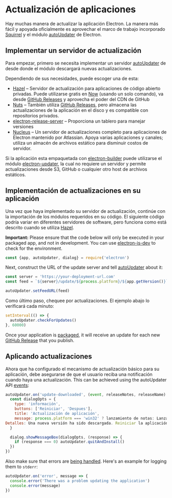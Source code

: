 # Actualización de aplicaciones

Hay muchas manera de actualizar la aplicación Electron. La manera más fácil y apoyada oficialmente es aprovechar el marco de trabajo incorporado [Squirrel](https://github.com/Squirrel) y el módulo [autoUpdater](../api/auto-updater.md) de Electron.

## Implementar un servidor de actualización

Para empezar, primero se necesita implementar un servidor [autoUpdater](../api/auto-updater.md) de desde donde el módulo descargará nuevas actualizaciones.

Dependiendo de sus necesidades, puede escoger una de esta:

- [Hazel](https://github.com/zeit/hazel) – Servidor de actualización para aplicaciones de código abierto privadas. Puede utilizarse gratis en [Now](https://zeit.co/now) (usando un solo comando), va desde [GitHub Releases](https://help.github.com/articles/creating-releases/) y aprovecha el poder del CDN de GitHub
- [Nuts](https://github.com/GitbookIO/nuts) – También utiliza [GitHub Releases](https://help.github.com/articles/creating-releases/), pero almacena las actualizaciones de la aplicación en el disco y es compatible con repositorios privados.
- [electron-release-server](https://github.com/ArekSredzki/electron-release-server) – Proporciona un tablero para manejar versiones
- [Nucleus](https://github.com/atlassian/nucleus) – Un servidor de actualizaciones completo para aplicaciones de Electron mantenido por Atlassian. Apoya varias aplicaciones y canales; utiliza un almacén de archivos estático para disminuir costos de servidor.

Si la aplicación esta empaquetada con [electron-builder](https://github.com/electron-userland/electron-builder) puede utilizarse el módulo [electron-updater](https://www.electron.build/auto-update), la cual no requiere un servidor y permite actualizaciones desde S3, GitHub o cualquier otro host de archivos estáticos.

## Implementación de actualizaciones en su aplicación

Una vez que haya implementado su servidor de actualización, continúe con la importación de los módulos requeridos en su código. El siguiente código podría variar en diferentes servidores de software, pero funciona como está descrito cuando se utiliza [Hazel](https://github.com/zeit/hazel).

**Important:** Please ensure that the code below will only be executed in your packaged app, and not in development. You can use [electron-is-dev](https://github.com/sindresorhus/electron-is-dev) to check for the environment.

```js
const {app, autoUpdater, dialog} = require('electron')
```

Next, construct the URL of the update server and tell [autoUpdater](../api/auto-updater.md) about it:

```js
const server = 'https://your-deployment-url.com'
const feed = `${server}/update/${process.platform}/${app.getVersion()}`

autoUpdater.setFeedURL(feed)
```

Como último paso, chequee por actualizaciones. El ejemplo abajo lo verificará cada minuto:

```js
setInterval(() => {
  autoUpdater.checkForUpdates()
}, 60000)
```

Once your application is [packaged](../tutorial/application-distribution.md), it will receive an update for each new [GitHub Release](https://help.github.com/articles/creating-releases/) that you publish.

## Aplicando actualizaciones

Ahora que ha configurado el mecanismo de actualización básico para su aplicación, debe asegurarse de que el usuario reciba una notificación cuando haya una actualización. This can be achieved using the autoUpdater API [events](../api/auto-updater.md#events):

```js
autoUpdater.on('update-downloaded', (event, releaseNotes, releaseName) => {
  const dialogOpts = {
    type: 'información',
    buttons: ['Reiniciar', 'Despues'],
    title: 'Actualización de aplicación',
    message: process.platform === 'win32' ? lanzamiento de notas: Lanzamiento de nombre
Detalles: Una nueva versión ha sido descargada. Reiniciar la aplicación para aplicar las actualizaciones .'
  }

  dialog.showMessageBox(dialogOpts, (response) => {
    if (response === 0) autoUpdater.quitAndInstall()
  })
})
```

Also make sure that errors are [being handled](../api/auto-updater.md#event-error). Here's an example for logging them to `stderr`:

```js
autoUpdater.on('error', message => {
  console.error('There was a problem updating the application')
  console.error(message)
})
```
